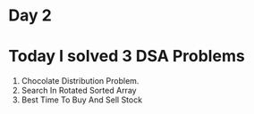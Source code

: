 # Day 2 

# Today I solved 3 DSA Problems

1. Chocolate Distribution Problem.
2. Search In Rotated Sorted Array
3. Best Time To Buy And Sell Stock